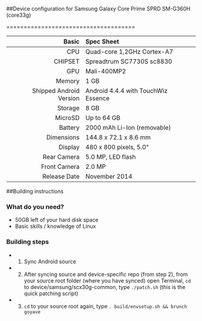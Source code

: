 ##Device configuration for Samsung Galaxy Core Prime SPRD SM-G360H (core33g)

=====================================

Basic   | Spec Sheet
-------:|:-------------------------
CPU     | Quad-core 1,2GHz Cortex-A7
CHIPSET | Spreadtrum SC7730S sc8830
GPU     | Mali-400MP2
Memory  | 1 GB
Shipped Android Version | Android 4.4.4 with TouchWiz Essence
Storage | 8 GB
MicroSD | Up to 64 GB
Battery | 2000 mAh Li-Ion (removable)
Dimensions | 144.8 x 72.1 x 8.6 mm
Display | 480 x 800 pixels, 5.0"
Rear Camera  | 5.0 MP, LED flash
Front Camera | 2.0 MP
Release Date | November 2014

##Building instructions

### What do you need?
* 50GB left of your hard disk space
* Basic skills / knowledge of Linux

### Building steps
* 1. Sync Android source
* 2. After syncing source and device-specific repo (from step 2), from your source root folder (where you have synced) open Terminal, `cd` to device/samsung/scx30g-common, type `./patch.sh` (this is the quick patching script)
* 3. `cd` to your source root again, type `. build/envsetup.sh && brunch goyave`
